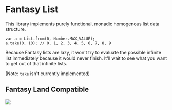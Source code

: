 # Fantasy List

This library implements purely functional, monadic homogenous list 
data structure.

```javavscript
var a = List.from(0, Number.MAX_VALUE);
a.take(0, 10); // 0, 1, 2, 3, 4, 5, 6, 7, 8, 9
```

Because Fantasy lists are lazy, it won't try to evaluate the possible
infinite list immediately because it would never finish. It'll wait to 
see what you want to get out of that infinite lists.

(Note: `take` isn't currently implemented)

## Fantasy Land Compatible

[
  ![](https://raw.github.com/fantasyland/fantasy-land/master/logo.png)
](https://github.com/fantasyland/fantasy-land)
